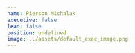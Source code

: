```yaml
---
name: Pierson Michalak
executive: false
lead: false
position: undefined
image: ../assets/default_exec_image.png
---
```

